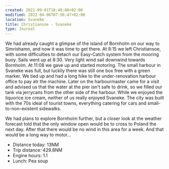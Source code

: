 ```yaml
---
created: 2021-09-01T18:48:08+02:00
modified: 2022-04-06T07:56:47+02:00
location: Svaneke
title: Christiansoe - Svaneke
type: Journal
---
```

We had already caught a glimpse of the island of Bornholm on our way to Simrishamn, and now it was time to get there.
At 8:15 we left Christiansoe, with some difficulties to detach our Easy-Catch system from the mooring buoy. Sails went up at 8:30.
Very light wind sail downwind towards Bornholm. At 11:08 we gave up and started motoring.
The small harbour in Svaneke was full, but luckily there was still one box free with a green marker. We tied up and had a long hike to the under-renovation harbour office to pay atr the machine.
Later on the harbourmaster came for a visit and advised us that the water at the pier isn't safe to drink, so we filled our tank via jerrycans from the other side of the harbour.
While we enjoyed the liquorice ice cream, neither of us really enjoyed Svaneke. The city was built with the 70s ideal of tourist towns, everything catering for cars and small-to-non-existent sidewalks.

We had plans to explore Bornholm further, but a closer look at the weather forecast told that the only window open would be to cross to Poland the next day. After that there would be no wind in this area for a week. And that would be a long way to motor...

* Distance today: 13NM
* Trip distance: 429.8NM
* Engine hours: 1.1
* Lunch: Pea soup

